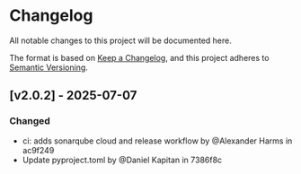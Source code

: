 # Changelog

All notable changes to this project will be documented here.

The format is based on [Keep a Changelog](https://keepachangelog.com/en/1.1.0/), and this project adheres to [Semantic Versioning](https://semver.org/spec/v2.0.0.html).


## [v2.0.2] - 2025-07-07

### Changed
- ci: adds sonarqube cloud and release workflow by @Alexander Harms in ac9f249
- Update pyproject.toml by @Daniel Kapitan in 7386f8c
